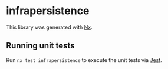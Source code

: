 # infrapersistence

This library was generated with [Nx](https://nx.dev).

## Running unit tests

Run `nx test infrapersistence` to execute the unit tests via [Jest](https://jestjs.io).
